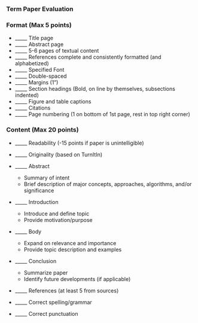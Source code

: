 ### Term Paper Evaluation						

### Format (Max 5 points)
 
- _____ Title page
- _____ Abstract page
- _____ 5-6 pages of textual content
- _____ References complete and consistently formatted (and alphabetized)
- _____ Specified Font 
- _____ Double-spaced
- _____ Margins (1”)
- _____ Section headings (Bold, on line by themselves, subsections indented)
- _____ Figure and table captions
- _____ Citations
- _____ Page numbering (1 on bottom of 1st page, rest in top right corner)
 

### Content (Max 20 points)

- _____ Readability (-15 points if paper is unintelligible)

- _____ Originality (based on TurnItIn)

- _____ Abstract
    - Summary of intent
    - Brief description of major concepts, approaches, algorithms, and/or significance
- _____ Introduction
    - Introduce and define topic
    - Provide motivation/purpose
- _____ Body
    - Expand on relevance and importance
    - Provide topic description and examples
- _____ Conclusion
    - Summarize paper 
    - Identify future developments (if applicable)
- _____ References (at least 5 from sources)
- _____ Correct spelling/grammar
- _____ Correct punctuation 
